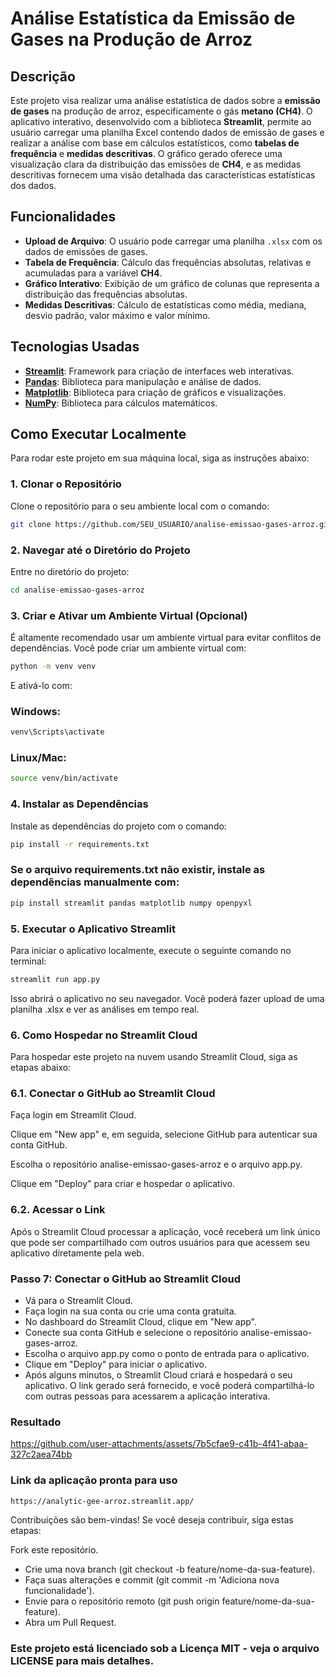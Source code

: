# Análise Estatística da Emissão de Gases na Produção de Arroz

## Descrição

Este projeto visa realizar uma análise estatística de dados sobre a **emissão de gases** na produção de arroz, especificamente o gás **metano (CH4)**. O aplicativo interativo, desenvolvido com a biblioteca **Streamlit**, permite ao usuário carregar uma planilha Excel contendo dados de emissão de gases e realizar a análise com base em cálculos estatísticos, como **tabelas de frequência** e **medidas descritivas**. O gráfico gerado oferece uma visualização clara da distribuição das emissões de **CH4**, e as medidas descritivas fornecem uma visão detalhada das características estatísticas dos dados.

## Funcionalidades

- **Upload de Arquivo**: O usuário pode carregar uma planilha `.xlsx` com os dados de emissões de gases.
- **Tabela de Frequência**: Cálculo das frequências absolutas, relativas e acumuladas para a variável **CH4**.
- **Gráfico Interativo**: Exibição de um gráfico de colunas que representa a distribuição das frequências absolutas.
- **Medidas Descritivas**: Cálculo de estatísticas como média, mediana, desvio padrão, valor máximo e valor mínimo.
  
## Tecnologias Usadas

- **[Streamlit](https://streamlit.io/)**: Framework para criação de interfaces web interativas.
- **[Pandas](https://pandas.pydata.org/)**: Biblioteca para manipulação e análise de dados.
- **[Matplotlib](https://matplotlib.org/)**: Biblioteca para criação de gráficos e visualizações.
- **[NumPy](https://numpy.org/)**: Biblioteca para cálculos matemáticos.

## Como Executar Localmente

Para rodar este projeto em sua máquina local, siga as instruções abaixo:

### 1. Clonar o Repositório

Clone o repositório para o seu ambiente local com o comando:
```bash
git clone https://github.com/SEU_USUARIO/analise-emissao-gases-arroz.git
```
### 2. Navegar até o Diretório do Projeto
Entre no diretório do projeto:
```bash
cd analise-emissao-gases-arroz
```
### 3. Criar e Ativar um Ambiente Virtual (Opcional)
É altamente recomendado usar um ambiente virtual para evitar conflitos de dependências. Você pode criar um ambiente virtual com:
```bash
python -m venv venv
```
E ativá-lo com:
### Windows:
```bash
venv\Scripts\activate
```
### Linux/Mac:

```bash
source venv/bin/activate
```
### 4. Instalar as Dependências
Instale as dependências do projeto com o comando:

```bash
pip install -r requirements.txt
```
### Se o arquivo requirements.txt não existir, instale as dependências manualmente com:
```bash
pip install streamlit pandas matplotlib numpy openpyxl
```

### 5. Executar o Aplicativo Streamlit
Para iniciar o aplicativo localmente, execute o seguinte comando no terminal:
```bash
streamlit run app.py
```
Isso abrirá o aplicativo no seu navegador. Você poderá fazer upload de uma planilha .xlsx e ver as análises em tempo real.

### 6. Como Hospedar no Streamlit Cloud
Para hospedar este projeto na nuvem usando Streamlit Cloud, siga as etapas abaixo:

### 6.1. Conectar o GitHub ao Streamlit Cloud
Faça login em Streamlit Cloud.

Clique em "New app" e, em seguida, selecione GitHub para autenticar sua conta GitHub.

Escolha o repositório analise-emissao-gases-arroz e o arquivo app.py.

Clique em "Deploy" para criar e hospedar o aplicativo.

### 6.2. Acessar o Link
Após o Streamlit Cloud processar a aplicação, você receberá um link único que pode ser compartilhado com outros usuários para que acessem seu aplicativo diretamente pela web.

### Passo 7: Conectar o GitHub ao Streamlit Cloud
* Vá para o Streamlit Cloud.
* Faça login na sua conta ou crie uma conta gratuita.
* No dashboard do Streamlit Cloud, clique em "New app".
* Conecte sua conta GitHub e selecione o repositório analise-emissao-gases-arroz.
* Escolha o arquivo app.py como o ponto de entrada para o aplicativo.
* Clique em "Deploy" para iniciar o aplicativo.
* Após alguns minutos, o Streamlit Cloud criará e hospedará o seu aplicativo. O link gerado será fornecido, e você poderá compartilhá-lo com outras pessoas para acessarem a aplicação interativa.

### Resultado

https://github.com/user-attachments/assets/7b5cfae9-c41b-4f41-abaa-327c2aea74bb

### Link da aplicação pronta para uso
```bash
https://analytic-gee-arroz.streamlit.app/
```
Contribuições são bem-vindas! Se você deseja contribuir, siga estas etapas:

Fork este repositório.
* Crie uma nova branch (git checkout -b feature/nome-da-sua-feature).
* Faça suas alterações e commit (git commit -m 'Adiciona nova funcionalidade').
* Envie para o repositório remoto (git push origin feature/nome-da-sua-feature).
* Abra um Pull Request.

### Este projeto está licenciado sob a Licença MIT - veja o arquivo LICENSE para mais detalhes.
